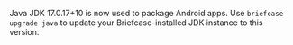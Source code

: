 Java JDK 17.0.17+10 is now used to package Android apps. Use `briefcase upgrade java` to update your Briefcase-installed JDK instance to this version.
